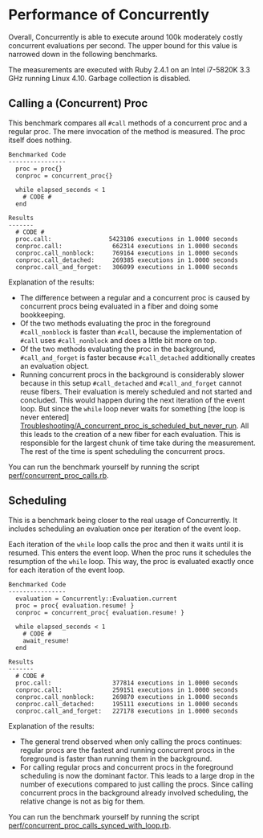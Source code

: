 # Performance of Concurrently

Overall, Concurrently is able to execute around 100k moderately costly
concurrent evaluations per second. The upper bound for this value is narrowed
down in the following benchmarks.

The measurements are executed with Ruby 2.4.1 on an Intel i7-5820K 3.3 GHz
running Linux 4.10. Garbage collection is disabled.

## Calling a (Concurrent) Proc

This benchmark compares all `#call` methods of a concurrent proc and a regular
proc. The mere invocation of the method is measured. The proc itself does
nothing.

    Benchmarked Code
    ----------------
      proc = proc{}
      conproc = concurrent_proc{}
      
      while elapsed_seconds < 1
        # CODE #
      end
    
    Results
    -------
      # CODE #
      proc.call:                5423106 executions in 1.0000 seconds
      conproc.call:              662314 executions in 1.0000 seconds
      conproc.call_nonblock:     769164 executions in 1.0000 seconds
      conproc.call_detached:     269385 executions in 1.0000 seconds
      conproc.call_and_forget:   306099 executions in 1.0000 seconds

Explanation of the results:

* The difference between a regular and a concurrent proc is caused by
  concurrent procs being evaluated in a fiber and doing some bookkeeping.
* Of the two methods evaluating the proc in the foreground `#call_nonblock`
  is faster than `#call`, because the implementation of `#call` uses
  `#call_nonblock` and does a little bit more on top.
* Of the two methods evaluating the proc in the background, `#call_and_forget`
  is faster because `#call_detached` additionally creates an evaluation
  object.
* Running concurrent procs in the background is considerably slower because
  in this setup `#call_detached` and `#call_and_forget` cannot reuse fibers.
  Their evaluation is merely scheduled and not started and concluded. This
  would happen during the next iteration of the event loop. But since the
  `while` loop never waits for something [the loop is never entered]
  [Troubleshooting/A_concurrent_proc_is_scheduled_but_never_run].
  All this leads to the creation of a new fiber for each evaluation. This is
  responsible for the largest chunk of time take during the measurement. The
  rest of the time is spent scheduling the concurrent procs.

You can run the benchmark yourself by running the script [perf/concurrent_proc_calls.rb][].

## Scheduling

This is a benchmark being closer to the real usage of Concurrently. It
includes scheduling an evaluation once per iteration of the event loop.

Each iteration of the `while` loop calls the proc and then it waits until
it is resumed. This enters the event loop. When the proc runs it schedules the
resumption of the `while` loop. This way, the proc is evaluated exactly once
for each iteration of the event loop.

    Benchmarked Code
    ----------------
      evaluation = Concurrently::Evaluation.current
      proc = proc{ evaluation.resume! }
      conproc = concurrent_proc{ evaluation.resume! }
      
      while elapsed_seconds < 1
        # CODE #
        await_resume!
      end
    
    Results
    -------
      # CODE #
      proc.call:                 377814 executions in 1.0000 seconds
      conproc.call:              259151 executions in 1.0000 seconds
      conproc.call_nonblock:     269870 executions in 1.0000 seconds
      conproc.call_detached:     195111 executions in 1.0000 seconds
      conproc.call_and_forget:   227178 executions in 1.0000 seconds

Explanation of the results:

* The general trend observed when only calling the procs continues: regular
  procs are the fastest and running concurrent procs in the foreground is
  faster than running them in the background.
* For calling regular procs and concurrent procs in the foreground scheduling
  is now the dominant factor. This leads to a large drop in the number of
  executions compared to just calling the procs. Since calling concurrent procs
  in the background already involved scheduling, the relative change is not as
  big for them.

You can run the benchmark yourself by running the script [perf/concurrent_proc_calls_synced_with_loop.rb][].


[perf/concurrent_proc_calls.rb]: https://github.com/christopheraue/m-ruby-concurrently/blob/master/perf/concurrent_proc_calls.rb
[perf/concurrent_proc_calls_synced_with_loop.rb]: https://github.com/christopheraue/m-ruby-concurrently/blob/master/perf/concurrent_proc_calls_synced_with_loop.rb
[Troubleshooting/A_concurrent_proc_is_scheduled_but_never_run]: http://www.rubydoc.info/github/christopheraue/m-ruby-concurrently/file/guides/Troubleshooting.md#A_concurrent_proc_is_scheduled_but_never_run